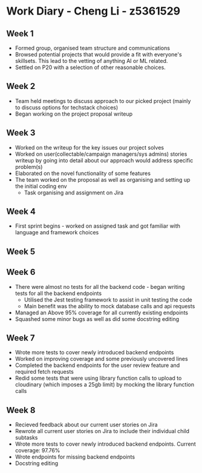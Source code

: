 # Work Diary - Cheng Li - z5361529

## Week 1
* Formed group, organised team structure and communications
* Browsed potential projects that would provide a fit with everyone's skillsets. This lead to the vetting of anything AI or ML related. 
* Settled on P20 with a selection of other reasonable choices.

## Week 2

* Team held meetings to discuss approach to our picked project (mainly to discuss options for techstack choices)
* Began working on the project proposal writeup

## Week 3

* Worked on the writeup for the key issues our project solves
* Worked on user(collectable/campaign managers/sys admins) stories writeup by going into detail about our approach would address specific problem(s) 
* Elaborated on the novel functionality of some features
* The team worked on the proposal as well as organising and setting up the initial coding env
    * Task organising and assignment on Jira
## Week 4
* First sprint begins - worked on assigned task and got familiar with language and framework choices
## Week 5



## Week 6

* There were almost no tests for all the backend code - began writing tests for all the backend endpoints
    * Utilised the Jest testing framework to assist in unit testing the code
    * Main benefit was the ability to mock database calls and api requests
* Managed an Above 95% coverage for all currently existing endpoints 
* Squashed some minor bugs as well as did some docstring editing 

## Week 7
* Wrote more tests to cover newly introduced backend endpoints
* Worked on improving coverage and some previously uncovered lines
* Completed the backend endpoints for the user review feature and required fetch requests 
* Redid some tests that were using library function calls to upload to cloudinary (which imposes a 25gb limit) by mocking the library function calls

## Week 8
* Recieved feedback about our current user stories on Jira 
* Rewrote all current user stories on Jira to include their individual child subtasks
* Wrote more tests to cover newly introduced backend endpoints. Current coverage: 97.76%
* Wrote endpoints for missing backend endpoints 
* Docstring editing
